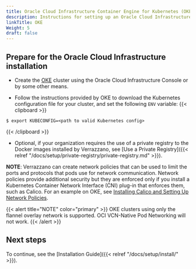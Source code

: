 ```yaml
---
title: Oracle Cloud Infrastructure Container Engine for Kubernetes (OKE)
description: Instructions for setting up an Oracle Cloud Infrastructure Container Engine for Kubernetes (OKE) cluster for Verrazzano
linkTitle: OKE
Weight: 5
draft: false
---
```


## Prepare for the Oracle Cloud Infrastructure installation

* Create the [OKE](https://docs.cloud.oracle.com/en-us/iaas/Content/ContEng/Concepts/contengoverview.htm) cluster using the Oracle Cloud Infrastructure Console or by some other means.  

* Follow the instructions provided by OKE to download the Kubernetes configuration file for your cluster, and set the following `ENV` variable:
{{< clipboard >}}
<div class="highlight">

    $ export KUBECONFIG=<path to valid Kubernetes config>

</div>
{{< /clipboard >}}

* Optional, if your organization requires the use of a private registry to the Docker images installed by Verrazzano, see [Use a Private Registry]({{< relref "/docs/setup/private-registry/private-registry.md" >}}).

**NOTE**: Verrazzano can create network policies that can be used to limit the ports and protocols that pods use for network communication. Network policies provide additional security but they are enforced only if you install a Kubernetes Container Network Interface (CNI) plug-in that enforces them, such as Calico. For an example on OKE, see [Installing Calico and Setting Up Network Policies](https://docs.oracle.com/en-us/iaas/Content/ContEng/Tasks/contengsettingupcalico.htm).

{{< alert title="NOTE" color="primary" >}} OKE clusters using only the flannel overlay network is supported. OCI VCN-Native Pod Networking will not work.
{{< /alert >}}

## Next steps

To continue, see the [Installation Guide]({{< relref "/docs/setup/install/" >}}).
